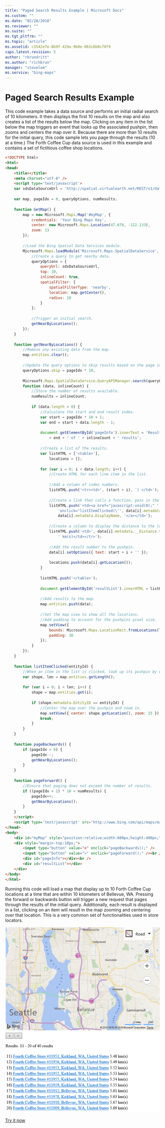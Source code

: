 ```yaml
---
title: "Paged Search Results Example | Microsoft Docs"
ms.custom: ""
ms.date: "02/28/2018"
ms.reviewer: ""
ms.suite: ""
ms.tgt_pltfrm: ""
ms.topic: "article"
ms.assetid: c3542e7e-8b9f-429a-9b0e-063c6b0cf0f9
caps.latest.revision: 5
author: "rbrundritt"
ms.author: "richbrun"
manager: "stevelom"
ms.service: "bing-maps"
---
```


# Paged Search Results Example

This code example takes a data source and performs an initial radial search of 10 kilometers. It then displays the first 10 results on the map and also creates a list of the results below the map. Clicking on any item in the list below the map triggers an event that looks up the associated pushpin, then zooms and centers the map over it. Because there are more than 10 results for the initial query, this code sample lets you page through the results (10 at a time.) The Forth Coffee Cup data source is used in this example and contains a set of fictitious coffee shop locations. 

```html
<!DOCTYPE html>
<html>
<head>
    <title></title>
    <meta charset="utf-8" />
	<script type='text/javascript'>
    var sdsDataSourceUrl = 'http://spatial.virtualearth.net/REST/v1/data/20181f26d9e94c81acdf9496133d4f23/FourthCoffeeSample/FourthCoffeeShops';

    var map, pageIdx = 0, queryOptions, numResults;

    function GetMap() {
        map = new Microsoft.Maps.Map('#myMap', {
            credentials: 'Your Bing Maps Key',
            center: new Microsoft.Maps.Location(47.678, -122.133),
            zoom: 13
        });

        //Load the Bing Spatial Data Services module.
        Microsoft.Maps.loadModule('Microsoft.Maps.SpatialDataService', function () {
            //Create a query to get nearby data.
            queryOptions = {
                queryUrl: sdsDataSourceUrl,
                top: 10,
                inlineCount: true,
                spatialFilter: {
                    spatialFilterType: 'nearby',
                    location: map.getCenter(),
                    radius: 10
                }
            };

            //Trigger an initial search.
            getNearByLocations();
        });
    }

    function getNearByLocations() {
        //Remove any existing data from the map.
        map.entities.clear();

        //Update the query options to skip results based on the page index.
        queryOptions.skip = pageIdx * 10,

        Microsoft.Maps.SpatialDataService.QueryAPIManager.search(queryOptions, map,
        function (data, inlineCount) {
            //Store the number of results available.
            numResults = inlineCount;

            if (data.length > 0) {
                //Calculate the start and end result index.
                var start = pageIdx * 10 + 1;
                var end = start + data.length - 1;

                document.getElementById('pageInfo').innerText = 'Results: ' + start + ' - '
                    + end + ' of ' + inlineCount + ' results';

                //Create a list of the results.
                var listHTML = ['<table>'],
                    locations = [];

                for (var i = 0; i < data.length; i++) {
                    //Create HTML for each line item in the list. 

                    //Add a column of index numbers.
                    listHTML.push('<tr><td>', (start + i), ') </td>');

                    //Create a link that calls a function, pass in the EntityID of a result.
                    listHTML.push('<td><a href="javascript:void(0);" ',
                        'onclick="listItemClicked(\'', data[i].metadata.EntityID, '\');">',
                        data[i].metadata.DisplayName, '</a></td>');

                    //Create a column to display the distance to the location.
                    listHTML.push('<td>', data[i].metadata.__Distance.toFixed(2),
                        ' km(s)</td></tr>');

                    //Add the result number to the pushpin.
                    data[i].setOptions({ text: start + i + '' });

                    locations.push(data[i].getLocation());
                }

                listHTML.push('</table>');

                document.getElementById('resultList').innerHTML = listHTML.join('');

                //Add results to the map.
                map.entities.push(data);

                //Set the map view to show all the locations. 
                //Add padding to account for the pushpins pixel size.
                map.setView({
                    bounds: Microsoft.Maps.LocationRect.fromLocations(locations),
                    padding: 30
                });
            }
        });
    }

    function listItemClicked(entityId) {
        //When an item in the list is clicked, look up its pushpin by entitiyId.
        var shape, len = map.entities.getLength();

        for (var i = 0; i < len; i++) {
            shape = map.entities.get(i);
        
            if (shape.metadata.EntityID == entityId) {
                //Center the map over the pushpin and zoom in.
                map.setView({ center: shape.getLocation(), zoom: 15 });
                break;
            }
        }
    }

    function pageBackwards() {
        if (pageIdx > 0) {
            pageIdx--;
            getNearByLocations();
        }
    }

    function pageForward() {
        //Ensure that paging does not exceed the number of results.
        if ((pageIdx + 1) * 10 < numResults) {
            pageIdx++;
            getNearByLocations();
        }
    }
    </script>
    <script type='text/javascript' src='http://www.bing.com/api/maps/mapcontrol?callback=GetMap' async defer></script>
</head>
<body>
    <div id="myMap" style="position:relative;width:600px;height:400px;"></div>
    <div style="margin-top:10px;">
        <input type="button" value="<" onclick="pageBackwards();" />
        <input type="button" value=">" onclick="pageForward();" /><br /><br />
        <div id="pageInfo"></div><br />
        <div id="resultList"></div>
    </div>
</body>
</html>
```

Running this code will load a map that display up to 10 Forth Coffee Cup locations at a time that are within 10 kilometers of Bellevue, WA. Pressing the forward or backwards button will trigger a new request that pages through the results of the initial query. Additionally, each result is displayed in a list, clicking on an item will result in the map zooming and centering over that location. This is a very common set of functionalities used in store locators.

![Paged Search Results on a Map](../../../media/bmv8-pagednearbyresultsexample.png)

[Try it now](http://www.bing.com/api/maps/sdk/mapcontrol/isdk?sdsNearbySearch+JS#sdsPageResults+JS)